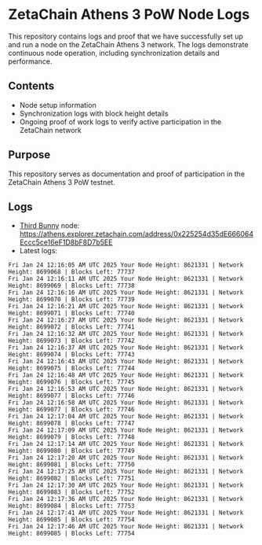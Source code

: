 # ZetaChain Athens 3 PoW Node Logs
This repository contains logs and proof that we have successfully set up and run a node on the ZetaChain Athens 3 network. The logs demonstrate continuous node operation, including synchronization details and performance.

## Contents
- Node setup information
- Synchronization logs with block height details
- Ongoing proof of work logs to verify active participation in the ZetaChain network

## Purpose
This repository serves as documentation and proof of participation in the ZetaChain Athens 3 PoW testnet.

## Logs

- [Third Bunny](https://thirdbunny.xyz/) node: https://athens.explorer.zetachain.com/address/0x225254d35dE666064Eccc5ce16eF1D8bF8D7b5EE
- Latest logs:
```
Fri Jan 24 12:16:05 AM UTC 2025 Your Node Height: 8621331 | Network Height: 8699068 | Blocks Left: 77737
Fri Jan 24 12:16:11 AM UTC 2025 Your Node Height: 8621331 | Network Height: 8699069 | Blocks Left: 77738
Fri Jan 24 12:16:16 AM UTC 2025 Your Node Height: 8621331 | Network Height: 8699070 | Blocks Left: 77739
Fri Jan 24 12:16:21 AM UTC 2025 Your Node Height: 8621331 | Network Height: 8699071 | Blocks Left: 77740
Fri Jan 24 12:16:27 AM UTC 2025 Your Node Height: 8621331 | Network Height: 8699072 | Blocks Left: 77741
Fri Jan 24 12:16:32 AM UTC 2025 Your Node Height: 8621331 | Network Height: 8699073 | Blocks Left: 77742
Fri Jan 24 12:16:37 AM UTC 2025 Your Node Height: 8621331 | Network Height: 8699074 | Blocks Left: 77743
Fri Jan 24 12:16:43 AM UTC 2025 Your Node Height: 8621331 | Network Height: 8699075 | Blocks Left: 77744
Fri Jan 24 12:16:48 AM UTC 2025 Your Node Height: 8621331 | Network Height: 8699076 | Blocks Left: 77745
Fri Jan 24 12:16:53 AM UTC 2025 Your Node Height: 8621331 | Network Height: 8699077 | Blocks Left: 77746
Fri Jan 24 12:16:58 AM UTC 2025 Your Node Height: 8621331 | Network Height: 8699077 | Blocks Left: 77746
Fri Jan 24 12:17:04 AM UTC 2025 Your Node Height: 8621331 | Network Height: 8699078 | Blocks Left: 77747
Fri Jan 24 12:17:09 AM UTC 2025 Your Node Height: 8621331 | Network Height: 8699079 | Blocks Left: 77748
Fri Jan 24 12:17:14 AM UTC 2025 Your Node Height: 8621331 | Network Height: 8699080 | Blocks Left: 77749
Fri Jan 24 12:17:20 AM UTC 2025 Your Node Height: 8621331 | Network Height: 8699081 | Blocks Left: 77750
Fri Jan 24 12:17:25 AM UTC 2025 Your Node Height: 8621331 | Network Height: 8699082 | Blocks Left: 77751
Fri Jan 24 12:17:30 AM UTC 2025 Your Node Height: 8621331 | Network Height: 8699083 | Blocks Left: 77752
Fri Jan 24 12:17:36 AM UTC 2025 Your Node Height: 8621331 | Network Height: 8699084 | Blocks Left: 77753
Fri Jan 24 12:17:41 AM UTC 2025 Your Node Height: 8621331 | Network Height: 8699085 | Blocks Left: 77754
Fri Jan 24 12:17:46 AM UTC 2025 Your Node Height: 8621331 | Network Height: 8699085 | Blocks Left: 77754
```
